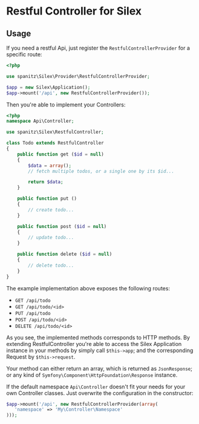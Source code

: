 Restful Controller for Silex
============================

Usage
-----

If you need a restful Api, just register the `RestfulControllerProvider` for a specific route:

```php
<?php

use spanitz\Silex\Provider\RestfulControllerProvider;

$app = new Silex\Application();
$app->mount('/api', new RestfulControllerProvider());
```

Then you're able to implement your Controllers:

```php
<?php
namespace Api\Controller;

use spanitz\Silex\RestfulController;

class Todo extends RestfulController
{
    public function get ($id = null)
    {
        $data = array();
        // fetch multiple todos, or a single one by its $id...

        return $data;
    }

    public function put ()
    {
        // create todo...
    }

    public function post ($id = null)
    {
        // update todo...
    }

    public function delete ($id = null)
    {
        // delete todo...
    }
}
```

The example implementation above exposes the following routes:

* `GET /api/todo`
* `GET /api/todo/<id>`
* `PUT /api/todo`
* `POST /api/todo/<id>`
* `DELETE /api/todo/<id>`

As you see, the implemented methods corresponds to HTTP methods. By extending RestfulController you're able to access the Silex Application instance in your methods by simply call `$this->app`; and the corresponding Request by `$this->request`.

Your method can either return an array, which is returned as `JsonResponse`; or any kind of `Symfony\Component\HttpFoundation\Response` instance.

If the default namespace `Api\Controller` doesn't fit your needs for your own Controller classes. Just overwrite the configuration in the constructor:

 ```php
 $app->mount('/api', new RestfulControllerProvider(array(
    'namespace' => 'My\Controller\Namespace'
 )));
 ```